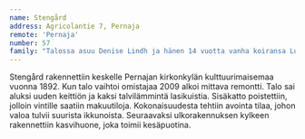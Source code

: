 ```yaml
---
name: Stengård
address: Agricolantie 7, Pernaja
remote: 'Pernaja'
number: 57
family: "Talossa asuu Denise Lindh ja hänen 14 vuotta vanha koiransa Lucy.\n – Vuonna 2009 etsin itselleni uutta kotia, ja tämä talo sattui olemaan myynnissä kirkonkylässä, missä jo ennestään asuin. On täällä töitä riittänyt, siitä kertoo parhaiten se, että laihduin 18 kiloa remontin aikana. Kaikkein vaativin työ oli ullakon tyhjentäminen keskellä kuumaa kesää.\n Stengård rakennettiin vuonna 1893. Denise on remontoinut talossa miltei kaiken, koska halusi siitä omansa näköisen. \n– Halusin valoisat ja avarat tilat, joten seiniä purettiin ja yläkerta otettiin asuinkäyttöön. Lisäksi rakennettiin kaksi talvilämmintä kuistia, joissa on isot ikkunat. Seuraavaksi rakensin ulkorakennuksen yhteyteen talvipuutarhan, joka valmistui loppukesällä 2016.\n – On minulla vielä paljon unelmia, mutta askel kerrallaan. Nyt tontti saa pikkuhiljaa muuttua niin että luonto vallitsee, olen kylvännyt niittykukkia. Joskus minulla on ehkä myös kanoja täällä."
---
```

Stengård rakennettiin keskelle Pernajan kirkonkylän kulttuurimaisemaa vuonna 1892. Kun talo vaihtoi omistajaa 2009 alkoi mittava remontti. Talo sai aluksi uuden keittiön ja kaksi talvilämmintä lasikuistia. Sisäkatto poistettiin, jolloin vintille saatiin makuutiloja. Kokonaisuudesta tehtiin avointa tilaa, johon valoa tulvii suurista ikkunoista. Seuraavaksi ulkorakennuksen kylkeen rakennettiin kasvihuone, joka toimii kesäpuotina.
